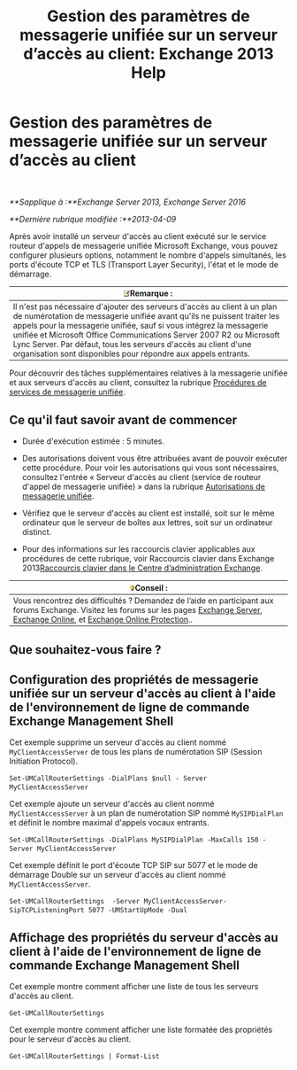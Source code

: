﻿---
title: 'Gestion des paramètres de messagerie unifiée sur un serveur d’accès au client: Exchange 2013 Help'
TOCTitle: Gestion des paramètres de messagerie unifiée sur un serveur d’accès au client
ms:assetid: 08667911-fa86-404e-84b1-65cedd94d579
ms:mtpsurl: https://technet.microsoft.com/fr-fr/library/JJ673507(v=EXCHG.150)
ms:contentKeyID: 50555342
ms.date: 05/23/2018
mtps_version: v=EXCHG.150
ms.translationtype: MT
---

# Gestion des paramètres de messagerie unifiée sur un serveur d’accès au client

 

_**Sapplique à :**Exchange Server 2013, Exchange Server 2016_

_**Dernière rubrique modifiée :**2013-04-09_

Après avoir installé un serveur d'accès au client exécuté sur le service routeur d'appels de messagerie unifiée Microsoft Exchange, vous pouvez configurer plusieurs options, notamment le nombre d'appels simultanés, les ports d'écoute TCP et TLS (Transport Layer Security), l'état et le mode de démarrage.

<table>
<thead>
<tr class="header">
<th><img src="images/JJ159664.note(EXCHG.150).gif" title="Remarque" alt="Remarque" />Remarque :</th>
</tr>
</thead>
<tbody>
<tr class="odd">
<td>Il n'est pas nécessaire d'ajouter des serveurs d'accès au client à un plan de numérotation de messagerie unifiée avant qu'ils ne puissent traiter les appels pour la messagerie unifiée, sauf si vous intégrez la messagerie unifiée et Microsoft Office Communications Server 2007 R2 ou Microsoft Lync Server. Par défaut, tous les serveurs d'accès au client d'une organisation sont disponibles pour répondre aux appels entrants.</td>
</tr>
</tbody>
</table>


Pour découvrir des tâches supplémentaires relatives à la messagerie unifiée et aux serveurs d'accès au client, consultez la rubrique [Procédures de services de messagerie unifiée](um-services-procedures-exchange-2013-help.md).

## Ce qu'il faut savoir avant de commencer

  - Durée d'exécution estimée : 5 minutes.

  - Des autorisations doivent vous être attribuées avant de pouvoir exécuter cette procédure. Pour voir les autorisations qui vous sont nécessaires, consultez l'entrée « Serveur d'accès au client (service de routeur d'appel de messagerie unifiée) » dans la rubrique [Autorisations de messagerie unifiée](unified-messaging-permissions-exchange-2013-help.md).

  - Vérifiez que le serveur d'accès au client est installé, soit sur le même ordinateur que le serveur de boîtes aux lettres, soit sur un ordinateur distinct.

  - Pour des informations sur les raccourcis clavier applicables aux procédures de cette rubrique, voir Raccourcis clavier dans Exchange 2013[Raccourcis clavier dans le Centre d’administration Exchange](keyboard-shortcuts-in-the-exchange-admin-center-exchange-online-protection-help.md).

<table>
<thead>
<tr class="header">
<th><img src="images/Bb125224.tip(EXCHG.150).gif" title="Conseil" alt="Conseil" />Conseil :</th>
</tr>
</thead>
<tbody>
<tr class="odd">
<td>Vous rencontrez des difficultés ? Demandez de l’aide en participant aux forums Exchange. Visitez les forums sur les pages <a href="https://go.microsoft.com/fwlink/p/?linkid=60612">Exchange Server</a>, <a href="https://go.microsoft.com/fwlink/p/?linkid=267542">Exchange Online</a>, et <a href="https://go.microsoft.com/fwlink/p/?linkid=285351">Exchange Online Protection</a>..</td>
</tr>
</tbody>
</table>


## Que souhaitez-vous faire ?

## Configuration des propriétés de messagerie unifiée sur un serveur d'accès au client à l'aide de l'environnement de ligne de commande Exchange Management Shell

Cet exemple supprime un serveur d'accès au client nommé `MyClientAccessServer` de tous les plans de numérotation SIP (Session Initiation Protocol).

    Set-UMCallRouterSettings -DialPlans $null - Server MyClientAccessServer

Cet exemple ajoute un serveur d'accès au client nommé `MyClientAccessServer` à un plan de numérotation SIP nommé `MySIPDialPlan` et définit le nombre maximal d'appels vocaux entrants.

    Set-UMCallRouterSettings -DialPlans MySIPDialPlan -MaxCalls 150 -Server MyClientAccessServer

Cet exemple définit le port d'écoute TCP SIP sur 5077 et le mode de démarrage Double sur un serveur d'accès au client nommé `MyClientAccessServer`.

    Set-UMCallRouterSettings  -Server MyClientAccessServer-SipTCPListeningPort 5077 -UMStartUpMode -Dual 

## Affichage des propriétés du serveur d'accès au client à l'aide de l'environnement de ligne de commande Exchange Management Shell

Cet exemple montre comment afficher une liste de tous les serveurs d'accès au client.

    Get-UMCallRouterSettings

Cet exemple montre comment afficher une liste formatée des propriétés pour le serveur d'accès au client.

    Get-UMCallRouterSettings | Format-List


